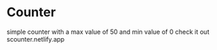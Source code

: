 # Counter
simple counter with a max value of 50 and min value of 0 
check it out scounter.netlify.app
